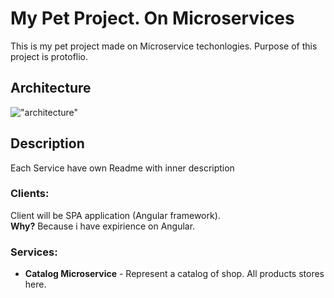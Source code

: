 # My Pet Project. On Microservices
This is my pet project made on Microservice techonlogies. Purpose of this project is protoflio.

## Architecture

!["architecture"](https://sun9-east.userapi.com/sun9-60/s/v1/if2/HvZzEB2kq1PrtWFqtVttaLWoGoGjkIse5Mz9p4Y3GkngTEttVks3ZOIlR0Itgg_mRRNezAWXOLQ1_uRNxALV1qhK.jpg?size=1066x566&quality=96&type=album "architecture")

## Description
Each Service have own Readme with inner description

### Clients:

Client will be SPA application (Angular framework).  
**Why?** Because i have expirience on Angular.

### Services:

* **Catalog Microservice** - Represent a catalog of shop. All products stores here.